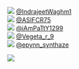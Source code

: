 
 ![](http://pbs.twimg.com/profile_images/1418810866632384517/Nx8EIEwr_normal.jpg) [@IndrajeetWaghm1](https://twitter.com/IndrajeetWaghm1)<br>![](http://pbs.twimg.com/profile_images/1451904836975280134/8ott4bY-_normal.jpg) [@ASIFCR75](https://twitter.com/ASIFCR75)<br>![](http://pbs.twimg.com/profile_images/1392708557057916928/6VWLpdkU_normal.jpg) [@iAmPaTtY1299](https://twitter.com/iAmPaTtY1299)<br>![](http://abs.twimg.com/sticky/default_profile_images/default_profile_normal.png) [@Vegeta_r_9](https://twitter.com/Vegeta_r_9)<br>![](http://pbs.twimg.com/profile_images/1442453898904571908/agmGjMiG_normal.jpg) [@epynn_synthaze](https://twitter.com/epynn_synthaze)<br> 

![](https://visitor-badge.laobi.icu/badge?page_id=ponder)
